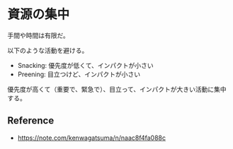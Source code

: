 # 資源の集中

手間や時間は有限だ。

以下のような活動を避ける。

- Snacking: 優先度が低くて、インパクトが小さい
- Preening: 目立つけど、インパクトが小さい

優先度が高くて（重要で、緊急で）、目立って、インパクトが大きい活動に集中する。

## Reference

- https://note.com/kenwagatsuma/n/naac8f4fa088c
